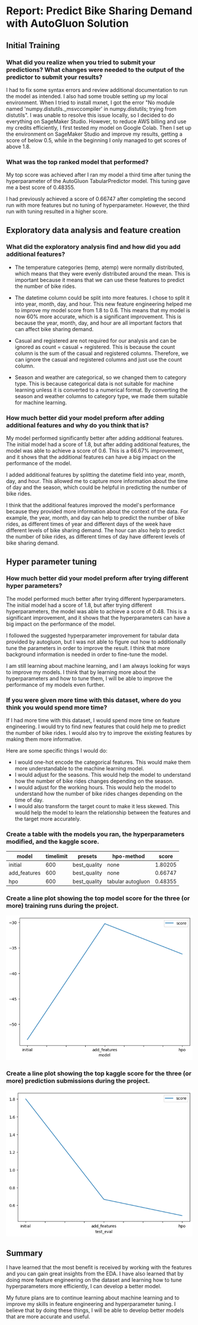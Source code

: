 # Report: Predict Bike Sharing Demand with AutoGluon Solution

## Initial Training

### What did you realize when you tried to submit your predictions? What changes were needed to the output of the predictor to submit your results?

I had to fix some syntax errors and review additional documentation to run the model as intended. I also had some trouble setting up my local environment. When I tried to install mxnet, I got the error "No module named 'numpy.distutils.\_msvccompiler' in numpy.distutils; trying from distutils". I was unable to resolve this issue locally, so I decided to do everything on SageMaker Studio. However, to reduce AWS billing and use my credits efficiently, I first tested my model on Google Colab. Then I set up the environment on SageMaker Studio and improve my results, getting a score of below 0.5, while in the beginning I only managed to get scores of above 1.8.

### What was the top ranked model that performed?

My top score was achieved after I ran my model a third time after tuning the hyperparameter of the AutoGluon TabularPredictor model. This tuning gave me a best score of 0.48355.

I had previously achieved a score of 0.66747 after completing the second run with more features but no tuning of hyperparameter. However, the third run with tuning resulted in a higher score.

## Exploratory data analysis and feature creation

### What did the exploratory analysis find and how did you add additional features?

- The temperature categories (temp, atemp) were normally distributed, which means that they were evenly distributed around the mean. This is important because it means that we can use these features to predict the number of bike rides.

- The datetime column could be split into more features. I chose to split it into year, month, day, and hour. This new feature engineering helped me to improve my model score from 1.8 to 0.6. This means that my model is now 60% more accurate, which is a significant improvement. This is because the year, month, day, and hour are all important factors that can affect bike sharing demand.

- Casual and registered are not required for our analysis and can be ignored as count = casual + registered. This is because the count column is the sum of the casual and registered columns. Therefore, we can ignore the casual and registered columns and just use the count column.

- Season and weather are categorical, so we changed them to category type. This is because categorical data is not suitable for machine learning unless it is converted to a numerical format. By converting the season and weather columns to category type, we made them suitable for machine learning.

### How much better did your model preform after adding additional features and why do you think that is?

My model performed significantly better after adding additional features. The initial model had a score of 1.8, but after adding additional features, the model was able to achieve a score of 0.6. This is a 66.67% improvement, and it shows that the additional features can have a big impact on the performance of the model.

I added additional features by splitting the datetime field into year, month, day, and hour. This allowed me to capture more information about the time of day and the season, which could be helpful in predicting the number of bike rides.

I think that the additional features improved the model's performance because they provided more information about the context of the data. For example, the year, month, and day can help to predict the number of bike rides, as different times of year and different days of the week have different levels of bike sharing demand. The hour can also help to predict the number of bike rides, as different times of day have different levels of bike sharing demand.

## Hyper parameter tuning

### How much better did your model preform after trying different hyper parameters?

The model performed much better after trying different hyperparameters. The initial model had a score of 1.8, but after trying different hyperparameters, the model was able to achieve a score of 0.48. This is a significant improvement, and it shows that the hyperparameters can have a big impact on the performance of the model.

I followed the suggested hyperparameter improvement for tabular data provided by autogluon, but I was not able to figure out how to additionally tune the parameters in order to improve the result. I think that more background information is needed in order to fine-tune the model.

I am still learning about machine learning, and I am always looking for ways to improve my models. I think that by learning more about the hyperparameters and how to tune them, I will be able to improve the performance of my models even further.

### If you were given more time with this dataset, where do you think you would spend more time?

If I had more time with this dataset, I would spend more time on feature engineering. I would try to find new features that could help me to predict the number of bike rides. I would also try to improve the existing features by making them more informative.

Here are some specific things I would do:

- I would one-hot encode the categorical features. This would make them more understandable to the machine learning model.
- I would adjust for the seasons. This would help the model to understand how the number of bike rides changes depending on the season.
- I would adjust for the working hours. This would help the model to understand how the number of bike rides changes depending on the time of day.
- I would also transform the target count to make it less skewed. This would help the model to learn the relationship between the features and the target more accurately.

### Create a table with the models you ran, the hyperparameters modified, and the kaggle score.

| model        | timelimit | presets      | hpo-method        | score   |
| ------------ | --------- | ------------ | ----------------- | ------- |
| initial      | 600       | best_quality | none              | 1.80205 |
| add_features | 600       | best_quality | none              | 0.66747 |
| hpo          | 600       | best_quality | tabular autogluon | 0.48355 |

### Create a line plot showing the top model score for the three (or more) training runs during the project.

![model_train_score.png](img/model_train_score.png)

### Create a line plot showing the top kaggle score for the three (or more) prediction submissions during the project.

![model_test_score.png](img/model_test_score.png)

## Summary

I have learned that the most benefit is received by working with the features and you can gain great insights from the EDA. I have also learned that by doing more feature engineering on the dataset and learning how to tune hyperparameters more efficiently, I can develop a better model.

My future plans are to continue learning about machine learning and to improve my skills in feature engineering and hyperparameter tuning. I believe that by doing these things, I will be able to develop better models that are more accurate and useful.

